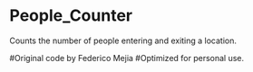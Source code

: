 # People_Counter
 Counts the number of people entering and exiting a location.

#Original code by Federico Mejia
#Optimized for personal use.

